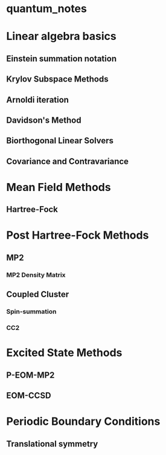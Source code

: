 # quantum_notes

# Linear algebra basics
## Einstein summation notation
## Krylov Subspace Methods
## Arnoldi iteration
## Davidson's Method
## Biorthogonal Linear Solvers
## Covariance and Contravariance
# Mean Field Methods
## Hartree-Fock
# Post Hartree-Fock Methods
## MP2
### MP2 Density Matrix
## Coupled Cluster
### Spin-summation
### CC2
# Excited State Methods
## P-EOM-MP2
## EOM-CCSD
# Periodic Boundary Conditions
## Translational symmetry
